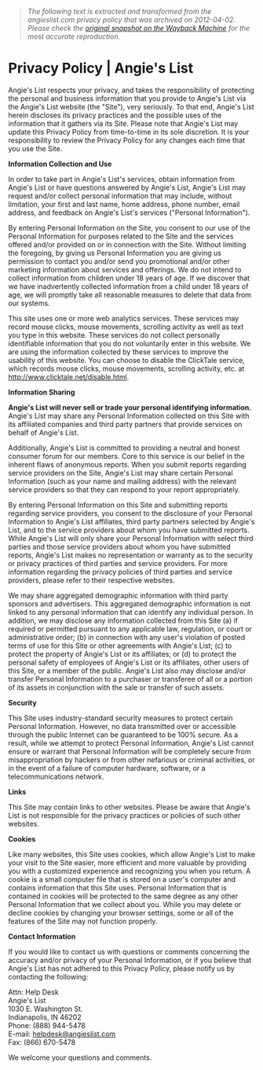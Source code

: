 > *The following text is extracted and transformed from the angieslist.com privacy policy that was archived on 2012-04-02. Please check the [original snapshot on the Wayback Machine](https://web.archive.org/web/20120402210112id_/http%3A//www.angieslist.com/alprivacypolicy.aspx) for the most accurate reproduction.*

# Privacy Policy | Angie's List

Angie's List respects your privacy, and takes the responsibility of protecting the personal and business information that you provide to Angie's List via the Angie's List website (the "Site"), very seriously. To that end, Angie's List herein discloses its privacy practices and the possible uses of the information that it gathers via its Site. Please note that Angie's List may update this Privacy Policy from time-to-time in its sole discretion. It is your responsibility to review the Privacy Policy for any changes each time that you use the Site. 

**Information Collection and Use**

In order to take part in Angie's List's services, obtain information from Angie's List or have questions answered by Angie's List, Angie's List may request and/or collect personal information that may include, without limitation, your first and last name, home address, phone number, email address, and feedback on Angie's List's services ("Personal Information"). 

By entering Personal Information on the Site, you consent to our use of the Personal Information for purposes related to the Site and the services offered and/or provided on or in connection with the Site. Without limiting the foregoing, by giving us Personal Information you are giving us permission to contact you and/or send you promotional and/or other marketing information about services and offerings. We do not intend to collect information from children under 18 years of age. If we discover that we have inadvertently collected information from a child under 18 years of age, we will promptly take all reasonable measures to delete that data from our systems. 

This site uses one or more web analytics services. These services may record mouse clicks, mouse movements, scrolling activity as well as text you type in this website. These services do not collect personally identifiable information that you do not voluntarily enter in this website. We are using the information collected by these services to improve the usability of this website. You can choose to disable the ClickTale service, which records mouse clicks, mouse movements, scrolling activity, etc. at http://www.clicktale.net/disable.html. 

**Information Sharing**

**Angie's List will never sell or trade your personal identifying information.** Angie's List may share any Personal Information collected on this Site with its affiliated companies and third party partners that provide services on behalf of Angie's List. 

Additionally, Angie's List is committed to providing a neutral and honest consumer forum for our members. Core to this service is our belief in the inherent flaws of anonymous reports. When you submit reports regarding service providers on the Site, Angie's List may share certain Personal Information (such as your name and mailing address) with the relevant service providers so that they can respond to your report appropriately. 

By entering Personal Information on this Site and submitting reports regarding service providers, you consent to the disclosure of your Personal Information to Angie's List affiliates, third party partners selected by Angie's List, and to the service providers about whom you have submitted reports. While Angie's List will only share your Personal Information with select third parties and those service providers about whom you have submitted reports, Angie's List makes no representation or warranty as to the security or privacy practices of third parties and service providers. For more information regarding the privacy policies of third parties and service providers, please refer to their respective websites. 

We may share aggregated demographic information with third party sponsors and advertisers. This aggregated demographic information is not linked to any personal information that can identify any individual person. In addition, we may disclose any information collected from this Site (a) if required or permitted pursuant to any applicable law, regulation, or court or administrative order; (b) in connection with any user's violation of posted terms of use for this Site or other agreements with Angie's List; (c) to protect the property of Angie's List or its affiliates; or (d) to protect the personal safety of employees of Angie's List or its affiliates, other users of this Site, or a member of the public. Angie's List also may disclose and/or transfer Personal Information to a purchaser or transferee of all or a portion of its assets in conjunction with the sale or transfer of such assets. 

**Security**

This Site uses industry-standard security measures to protect certain Personal Information. However, no data transmitted over or accessible through the public Internet can be guaranteed to be 100% secure. As a result, while we attempt to protect Personal Information, Angie's List cannot ensure or warrant that Personal Information will be completely secure from misappropriation by hackers or from other nefarious or criminal activities, or in the event of a failure of computer hardware, software, or a telecommunications network. 

**Links**

This Site may contain links to other websites. Please be aware that Angie's List is not responsible for the privacy practices or policies of such other websites. 

**Cookies**

Like many websites, this Site uses cookies, which allow Angie's List to make your visit to the Site easier, more efficient and more valuable by providing you with a customized experience and recognizing you when you return. A cookie is a small computer file that is stored on a user's computer and contains information that this Site uses. Personal Information that is contained in cookies will be protected to the same degree as any other Personal Information that we collect about you. While you may delete or decline cookies by changing your browser settings, some or all of the features of the Site may not function properly. 

**Contact Information**

If you would like to contact us with questions or comments concerning the accuracy and/or privacy of your Personal Information, or if you believe that Angie's List has not adhered to this Privacy Policy, please notify us by contacting the following: 

Attn: Help Desk   
Angie's List   
1030 E. Washington St.   
Indianapolis, IN 46202   
Phone: (888) 944-5478   
E-mail: [helpdesk@angieslist.com](mailto:helpdesk@angieslist.com)   
Fax: (866) 670-5478 

We welcome your questions and comments. 

